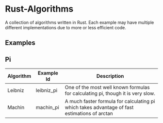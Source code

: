 # Rust-Algorithms
A collection of algorithms written in Rust. Each example may have multiple different implementations due to more or less efficient code.

## Examples

## Pi

| Algorithm | Example Id | Description |
|-----|-----|-----|
| Leibniz | leibniz_pi | One of the most well known formulas for calculating pi, though it is very slow. |
| Machin | machin_pi | A much faster formula for calculating pi which takes advantage of fast estimations of arctan |

